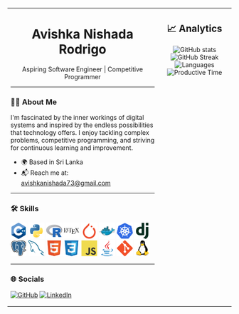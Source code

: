 <table>
<tr>
<td width="67%" valign="top">

<h1 align="center">Avishka Nishada Rodrigo</h1>
<p align="center"> Aspiring Software Engineer | Competitive Programmer</p>

---

### 👨‍💻 About Me

I'm fascinated by the inner workings of digital systems and inspired by the endless possibilities that technology offers. I enjoy tackling complex problems, competitive programming, and striving for continuous learning and improvement.

- 🌍 Based in Sri Lanka
- 📬 Reach me at: <a href="mailto:avishkanishada73@gmail.com">avishkanishada73@gmail.com</a>

---

### 🛠️ Skills

<p>
  <img src="https://raw.githubusercontent.com/devicons/devicon/master/icons/cplusplus/cplusplus-original.svg" width="36" alt="C++"/>
  <img src="https://raw.githubusercontent.com/devicons/devicon/master/icons/python/python-original.svg" width="36" alt="Python"/>
  <img src="https://raw.githubusercontent.com/devicons/devicon/master/icons/r/r-original.svg" width="36" alt="R"/>
  <img src="https://raw.githubusercontent.com/devicons/devicon/master/icons/latex/latex-original.svg" width="36" alt="LaTeX"/>
  <img src="https://raw.githubusercontent.com/devicons/devicon/master/icons/pytorch/pytorch-original.svg" width="36" alt="PyTorch"/>
  <img src="https://raw.githubusercontent.com/devicons/devicon/master/icons/docker/docker-original.svg" width="36" alt="Docker"/>
  <img src="https://raw.githubusercontent.com/devicons/devicon/master/icons/kubernetes/kubernetes-plain.svg" width="36" alt="Kubernetes"/>
  <img src="https://raw.githubusercontent.com/devicons/devicon/master/icons/django/django-plain.svg" width="36" alt="Django"/>
  <img src="https://raw.githubusercontent.com/devicons/devicon/master/icons/postgresql/postgresql-original.svg" width="36" alt="PostgreSQL"/>
  <img src="https://raw.githubusercontent.com/devicons/devicon/master/icons/mysql/mysql-original.svg" width="36" alt="MySQL"/>
  <img src="https://raw.githubusercontent.com/devicons/devicon/master/icons/html5/html5-original.svg" width="36" alt="HTML5"/>
  <img src="https://raw.githubusercontent.com/devicons/devicon/master/icons/css3/css3-original.svg" width="36" alt="CSS3"/>
  <img src="https://raw.githubusercontent.com/devicons/devicon/master/icons/javascript/javascript-original.svg" width="36" alt="JavaScript"/>
  <img src="https://raw.githubusercontent.com/devicons/devicon/master/icons/java/java-original.svg" width="36" alt="Java"/>
  <img src="https://raw.githubusercontent.com/devicons/devicon/master/icons/git/git-original.svg" width="36" alt="Git"/>
  <img src="https://raw.githubusercontent.com/devicons/devicon/master/icons/linux/linux-original.svg" width="36" alt="Linux"/>
</p>

---

### 🌐 Socials

<p>
  <a href="https://github.com/Avishka-4"><img src="https://raw.githubusercontent.com/danielcranney/readme-generator/main/public/icons/socials/github.svg" width="32" alt="GitHub"/></a>
  <!-- Add more socials if needed -->
  <a href="https://www.linkedin.com/in/avishkanishada/"><img src="https://raw.githubusercontent.com/danielcranney/readme-generator/main/public/icons/socials/linkedin.svg" width="32" alt="LinkedIn"/></a>
</p>

</td>
<td width="33%" valign="top">

<h2 align="center">📈 Analytics</h2>

<p align="center">
  <img src="https://github-readme-stats.vercel.app/api?username=Avishka-4&show_icons=true&count_private=true&title_color=0d6efd&text_color=212529&icon_color=0d6efd&bg_color=ffffff&hide_border=true&show_owner=true" alt="GitHub stats" width="95%"/>
  <br>
  <img src="https://github-readme-streak-stats.herokuapp.com/?user=Avishka-4&theme=default" alt="GitHub Streak" width="95%"/>
  <br>
  <img src="https://github-profile-summary-cards.vercel.app/api/cards/repos-per-language?username=Avishka-4&theme=default" alt="Languages" width="95%"/>
  <br>
  <img src="https://github-profile-summary-cards.vercel.app/api/cards/productive-time?username=Avishka-4&theme=default" alt="Productive Time" width="95%"/>
</p>

</td>
</tr>
</table>
